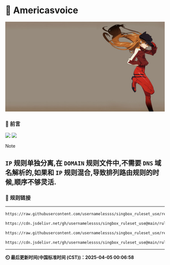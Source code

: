 
# 🧸 Americasvoice
![](https://raw.githubusercontent.com/usernamelessss/picture-bed/main/images/202504042256831.jpg)
### 📣 前言
![](https://shields.io/badge/-移除重复规则-ff69b4) ![](https://shields.io/badge/-IP&nbsp;规则单独存放不与&nbsp;DOMAIN&nbsp;等混合-green)
> [!NOTE]
**`IP` 规则单独分离,在 `DOMAIN` 规则文件中,不需要 `DNS` 域名解析的,如果和 `IP` 规则混合,导致排列路由规则的时候,顺序不够灵活.**
---

###  🔗 规则链接
---

```url
https://raw.githubusercontent.com/usernamelessss/singbox_ruleset_use/refs/heads/main/rule/Americasvoice/Americasvoice_No_IP.json
```

```url
https://cdn.jsdelivr.net/gh/usernamelessss/singbox_ruleset_use@main/rule/Americasvoice/Americasvoice_No_IP.json
```

```url
https://raw.githubusercontent.com/usernamelessss/singbox_ruleset_use/refs/heads/main/rule/Americasvoice/Americasvoice_No_IP.srs
```

```url
https://cdn.jsdelivr.net/gh/usernamelessss/singbox_ruleset_use@main/rule/Americasvoice/Americasvoice_No_IP.srs
```

---
**⏲️ 最后更新时间(中国标准时间 (CST))：2025-04-05 00:06:58**
